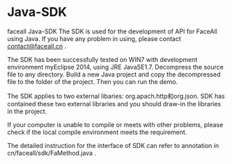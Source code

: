 # Java-SDK
faceall Java-SDK
The SDK is used for the development of API for FaceAll using Java.
If you have any problem in using, please contact contact@faceall.cn . 

The SDK has been successfully tested on WIN7 with development environment myEclipse 2014, using JRE JavaSE1.7. Decompress the source file to any
directory. Build a new Java project and copy the decompressed file to the folder of the project. Then you can run the demo.

The SDK applies to two external libaries: org.apach.http和org.json. SDK has contained these two external libraries and you should draw-in the libraries in the project.  

If your computer is unable to compile or meets with other problems, please check if the local compile environment meets the requirement.

The detailed instruction for the interface of SDK can refer to annotation in cn/faceall/sdk/FaMethod.java .